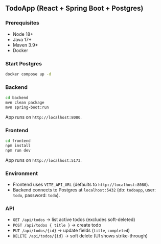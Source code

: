 ## TodoApp (React + Spring Boot + Postgres)

### Prerequisites
- Node 18+
- Java 17+
- Maven 3.9+
- Docker

### Start Postgres
```bash
docker compose up -d
```

### Backend
```bash
cd backend
mvn clean package
mvn spring-boot:run
```
App runs on `http://localhost:8080`.

### Frontend
```bash
cd frontend
npm install
npm run dev
```
App runs on `http://localhost:5173`.

### Environment
- Frontend uses `VITE_API_URL` (defaults to `http://localhost:8080`).
- Backend connects to Postgres at `localhost:5432` (db: `todoapp`, user: `todo`, password: `todo`).

### API
- `GET /api/todos` → list active todos (excludes soft-deleted)
- `POST /api/todos { title }` → create todo
- `PUT /api/todos/{id}` → update fields (`title`, `completed`)
- `DELETE /api/todos/{id}` → soft delete (UI shows strike-through)


